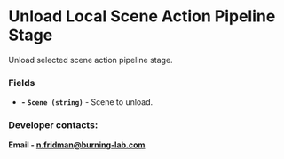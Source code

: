 # Unload Local Scene Action Pipeline Stage

Unload selected scene action pipeline stage.

### Fields

- **-** **`Scene (string)`** - Scene to unload.

### Developer contacts:

**Email - [n.fridman@burning-lab.com](mailto://n.fridman@burning-lab.com)**